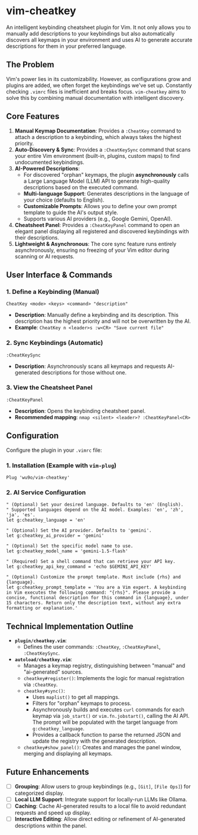 
# vim-cheatkey

An intelligent keybinding cheatsheet plugin for Vim. It not only allows you to manually add descriptions to your keybindings but also automatically discovers all keymaps in your environment and uses AI to generate accurate descriptions for them in your preferred language.

## The Problem

Vim's power lies in its customizability. However, as configurations grow and plugins are added, we often forget the keybindings we've set up. Constantly checking `.vimrc` files is inefficient and breaks focus. `vim-cheatkey` aims to solve this by combining manual documentation with intelligent discovery.

## Core Features

1.  **Manual Keymap Documentation**: Provides a `:CheatKey` command to attach a description to a keybinding, which always takes the highest priority.
2.  **Auto-Discovery & Sync**: Provides a `:CheatKeySync` command that scans your entire Vim environment (built-in, plugins, custom maps) to find undocumented keybindings.
3.  **AI-Powered Descriptions**:
    *   For discovered "orphan" keymaps, the plugin **asynchronously** calls a Large Language Model (LLM) API to generate high-quality descriptions based on the executed command.
    *   **Multi-language Support**: Generates descriptions in the language of your choice (defaults to English).
    *   **Customizable Prompts**: Allows you to define your own prompt template to guide the AI's output style.
    *   Supports various AI providers (e.g., Google Gemini, OpenAI).
4.  **Cheatsheet Panel**: Provides a `:CheatKeyPanel` command to open an elegant panel displaying all registered and discovered keybindings with their descriptions.
5.  **Lightweight & Asynchronous**: The core sync feature runs entirely asynchronously, ensuring no freezing of your Vim editor during scanning or AI requests.

## User Interface & Commands

### 1. Define a Keybinding (Manual)

`CheatKey <mode> <keys> <command> "description"`
- **Description**: Manually define a keybinding and its description. This description has the highest priority and will not be overwritten by the AI.
- **Example**: `CheatKey n <leader>s :w<CR> "Save current file"`

### 2. Sync Keybindings (Automatic)

`:CheatKeySync`
- **Description**: Asynchronously scans all keymaps and requests AI-generated descriptions for those without one.

### 3. View the Cheatsheet Panel

`:CheatKeyPanel`
- **Description**: Opens the keybinding cheatsheet panel.
- **Recommended mapping**: `nmap <silent> <leader>? :CheatKeyPanel<CR>`

## Configuration

Configure the plugin in your `.vimrc` file:

### 1. Installation (Example with `vim-plug`)
```vim
Plug 'wu9o/vim-cheatkey'
```

### 2. AI Service Configuration
```vim
" (Optional) Set your desired language. Defaults to 'en' (English).
" Supported languages depend on the AI model. Examples: 'en', 'zh', 'ja', 'es'.
let g:cheatkey_language = 'en'

" (Optional) Set the AI provider. Defaults to 'gemini'.
let g:cheatkey_ai_provider = 'gemini'

" (Optional) Set the specific model name to use.
let g:cheatkey_model_name = 'gemini-1.5-flash'

" (Required) Set a shell command that can retrieve your API key.
let g:cheatkey_api_key_command = 'echo $GEMINI_API_KEY'

" (Optional) Customize the prompt template. Must include {rhs} and {language}.
let g:cheatkey_prompt_template = 'You are a Vim expert. A keybinding in Vim executes the following command: "{rhs}". Please provide a concise, functional description for this command in {language}, under 15 characters. Return only the description text, without any extra formatting or explanation.'
```

## Technical Implementation Outline

- **`plugin/cheatkey.vim`**:
  - Defines the user commands: `:CheatKey`, `:CheatKeyPanel`, `:CheatKeySync`.
- **`autoload/cheatkey.vim`**:
  - Manages a keymap registry, distinguishing between "manual" and "ai-generated" sources.
  - `cheatkey#register()`: Implements the logic for manual registration via `:CheatKey`.
  - `cheatkey#sync()`:
    - Uses `maplist()` to get all mappings.
    - Filters for "orphan" keymaps to process.
    - Asynchronously builds and executes `curl` commands for each keymap via `job_start()` or `vim.fn.jobstart()`, calling the AI API. The prompt will be populated with the target language from `g:cheatkey_language`.
    - Provides a callback function to parse the returned JSON and update the registry with the generated description.
  - `cheatkey#show_panel()`: Creates and manages the panel window, merging and displaying all keymaps.

## Future Enhancements

- [ ] **Grouping**: Allow users to group keybindings (e.g., `[Git]`, `[File Ops]`) for categorized display.
- [ ] **Local LLM Support**: Integrate support for locally-run LLMs like Ollama.
- [ ] **Caching**: Cache AI-generated results to a local file to avoid redundant requests and speed up display.
- [ ] **Interactive Editing**: Allow direct editing or refinement of AI-generated descriptions within the panel.
